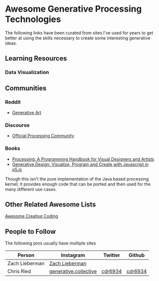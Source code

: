 

# Awesome Generative Processing Technologies  

The following links have been curated from sites I've used for years to get better at using the skills necessary to create some interesting generative ideas.  

## Learning Resources 

### Data Visualization 


## Communities

### Reddit 
* [Generative Art](https://reddit.com/r/generativeart) 

### Discourse
* [Official Processing Community](https://discourse.processing.org)

### Books 
* [Processing: A Programming Handbook for Visual Designers and Artists](https://amzn.to/2lqFgGz)
* [Generative Design: Visualize, Program and Create with Javascript in p5.js](https://amzn.to/2lt3z6M) 

Though this isn't the pure implementation of the Java based processing kernel; it provides enough code that can be ported and then used for the many different use cases. 



## Other Related Awesome Lists 
[Awesome Creative Coding](https://github.com/terkelg/awesome-creative-coding)


## People to Follow
The following pros usually have multiple sites

| Person | Instagram | Twitter | Github | 
|---|---|---|---|
|Zach Lieberman|[Zach Lieberman](https://instagram.com/zachlieberman)|||
|Chris Ried|[generative.collective](https://instagram.com/generative.collective)|[cdr6934](https://twitter.com/cdr6934)|[cdr6934](https://github.com/cdr6934)|

